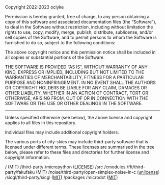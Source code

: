 Copyright 2022-2023 oclyke

Permission is hereby granted, free of charge, to any person obtaining a copy of this software and associated documentation files (the “Software”), to deal in the Software without restriction, including without limitation the rights to use, copy, modify, merge, publish, distribute, sublicense, and/or sell copies of the Software, and to permit persons to whom the Software is furnished to do so, subject to the following conditions:

The above copyright notice and this permission notice shall be included in all copies or substantial portions of the Software.

THE SOFTWARE IS PROVIDED “AS IS”, WITHOUT WARRANTY OF ANY KIND, EXPRESS OR IMPLIED, INCLUDING BUT NOT LIMITED TO THE WARRANTIES OF MERCHANTABILITY, FITNESS FOR A PARTICULAR PURPOSE AND NONINFRINGEMENT. IN NO EVENT SHALL THE AUTHORS OR COPYRIGHT HOLDERS BE LIABLE FOR ANY CLAIM, DAMAGES OR OTHER LIABILITY, WHETHER IN AN ACTION OF CONTRACT, TORT OR OTHERWISE, ARISING FROM, OUT OF OR IN CONNECTION WITH THE SOFTWARE OR THE USE OR OTHER DEALINGS IN THE SOFTWARE.

--------------------------------------------------------------------------------

Unless specified otherwise (see below), the above license and copyright applies
to all files in this repository.

Individual files may include additional copyright holders.

The various ports of city-skies may include third-party software that is
licensed under different terms. These licenses are summarised in the tree
below, please refer to these files and directories for further license and
copyright information.

/ (MIT)
/third-party
    /micropython ([LICENSE](./third-party/micropython/LICENSE))
/src
    /cmodules
        /fft/third-party/fakufaku (MIT)
        /noise/third-party/open-simplex-noise-in-c ([unlicense](./src/cmodules/noise/third-party/open-simplex-noise-in-c/LICENSE))
        /sicgl/third-party/sicgl ([MIT](./src/cmodules/sicgl/third-party/sicgl/LICENSE))
    /packages
        /microdot ([MIT](./src/packages/microdot/LICENSE))
